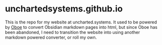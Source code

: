 # unchartedsystems.github.io

This is the repo for my website at uncharted.systems. It used to be powered by [Oboe](https://github.com/kmaasrud/oboe) to convert Obsidian markdown pages into html, but since Oboe has been abandoned, I need to transition the website into using another markdown powered converter, or roll my own.


